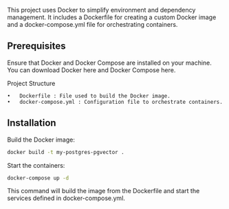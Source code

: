 This project uses Docker to simplify environment and dependency management. It includes a Dockerfile for creating a custom Docker image and a docker-compose.yml file for orchestrating containers.

## Prerequisites

Ensure that Docker and Docker Compose are installed on your machine. You can download Docker here and Docker Compose here.

Project Structure

    •	Dockerfile : File used to build the Docker image.
    •	docker-compose.yml : Configuration file to orchestrate containers.

## Installation

Build the Docker image:

```bash
docker build -t my-postgres-pgvector .
```

Start the containers:

```bash
docker-compose up -d
```

This command will build the image from the Dockerfile and start the services defined in docker-compose.yml.
